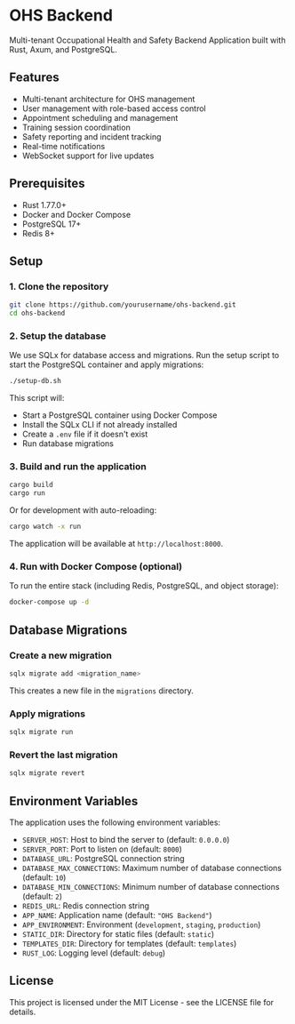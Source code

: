 # OHS Backend

Multi-tenant Occupational Health and Safety Backend Application built with Rust, Axum, and PostgreSQL.

## Features

- Multi-tenant architecture for OHS management
- User management with role-based access control
- Appointment scheduling and management
- Training session coordination
- Safety reporting and incident tracking
- Real-time notifications
- WebSocket support for live updates

## Prerequisites

- Rust 1.77.0+
- Docker and Docker Compose
- PostgreSQL 17+
- Redis 8+

## Setup

### 1. Clone the repository

```bash
git clone https://github.com/yourusername/ohs-backend.git
cd ohs-backend
```

### 2. Setup the database

We use SQLx for database access and migrations. Run the setup script to start the PostgreSQL container and apply migrations:

```bash
./setup-db.sh
```

This script will:
- Start a PostgreSQL container using Docker Compose
- Install the SQLx CLI if not already installed
- Create a `.env` file if it doesn't exist
- Run database migrations

### 3. Build and run the application

```bash
cargo build
cargo run
```

Or for development with auto-reloading:

```bash
cargo watch -x run
```

The application will be available at `http://localhost:8000`.

### 4. Run with Docker Compose (optional)

To run the entire stack (including Redis, PostgreSQL, and object storage):

```bash
docker-compose up -d
```

## Database Migrations

### Create a new migration

```bash
sqlx migrate add <migration_name>
```

This creates a new file in the `migrations` directory.

### Apply migrations

```bash
sqlx migrate run
```

### Revert the last migration

```bash
sqlx migrate revert
```

## Environment Variables

The application uses the following environment variables:

- `SERVER_HOST`: Host to bind the server to (default: `0.0.0.0`)
- `SERVER_PORT`: Port to listen on (default: `8000`)
- `DATABASE_URL`: PostgreSQL connection string
- `DATABASE_MAX_CONNECTIONS`: Maximum number of database connections (default: `10`)
- `DATABASE_MIN_CONNECTIONS`: Minimum number of database connections (default: `2`)
- `REDIS_URL`: Redis connection string
- `APP_NAME`: Application name (default: `"OHS Backend"`)
- `APP_ENVIRONMENT`: Environment (`development`, `staging`, `production`)
- `STATIC_DIR`: Directory for static files (default: `static`)
- `TEMPLATES_DIR`: Directory for templates (default: `templates`)
- `RUST_LOG`: Logging level (default: `debug`)

## License

This project is licensed under the MIT License - see the LICENSE file for details.
